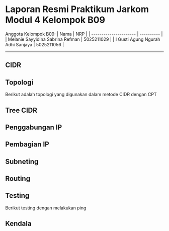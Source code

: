 # Laporan Resmi Praktikum Jarkom Modul 4 Kelompok B09

Anggota Kelompok B09:
| Nama | NRP |
| ---------------------- | ---------- |
| Melanie Sayyidina Sabrina Refman | 5025211029 |
| I Gusti Agung Ngurah Adhi Sanjaya | 5025211056 |

----

## CIDR

## Topologi
Berikut adalah topologi yang digunakan dalam metode CIDR dengan CPT

## Tree CIDR

## Penggabungan IP

## Pembagian IP

## Subneting

## Routing

## Testing
Berikut testing dengan melakukan ping

## Kendala
